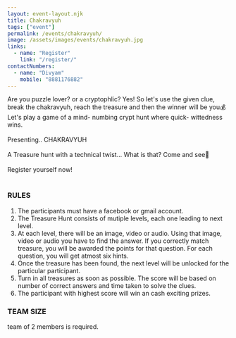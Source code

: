 ```yaml
---
layout: event-layout.njk
title: Chakravyuh
tags: ["event"]
permalink: /events/chakravyuh/
image: /assets/images/events/chakravyuh.jpg
links:
  - name: "Register"
    link: "/register/"
contactNumbers:
  - name: "Divyam"
    mobile: "8881176882"
---
```


Are you puzzle lover? or a cryptophlic?
Yes! So let's use the given clue,
break the chakravyuh, reach the treasure and then the winner will be you💰
Let's play a game of a mind- numbing crypt hunt where quick- wittedness wins.
</br>
</br>
Presenting.. CHAKRAVYUH
</br>
</br>
A Treasure hunt with a technical twist... What is that? Come and see🤩
</br>
</br>
Register yourself now!
</br>
</br>

### RULES

1. The participants must have a facebook or gmail account.
2. The Treasure Hunt consists of mutiple levels, each one leading to next level.
3. At each level, there will be an image, video or audio. Using that image, video or audio you have to find the answer. If you correctly match treasure, you will be awarded the points for that question. For each question, you will get atmost six hints.
4. Once the treasure has been found, the next level will be unlocked for the particular participant.
5. Turn in all treasures as soon as possible. The score will be based on number of correct answers and time taken to solve the clues.
6. The participant with highest score will win an cash exciting prizes.

### TEAM SIZE
team of 2 members is required.

